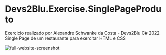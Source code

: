 # Devs2Blu.Exercise.SinglePageProduto

Exercicio realizado por Alexandre Schwanke da Costa - Devs2Blu C# 2022
Single Page de um restaurante para exercitar HTML e CSS

![full-website-screenshot](https://user-images.githubusercontent.com/47383590/197257608-5e066d34-7f98-40db-946d-9e1808fcdfdc.png)
